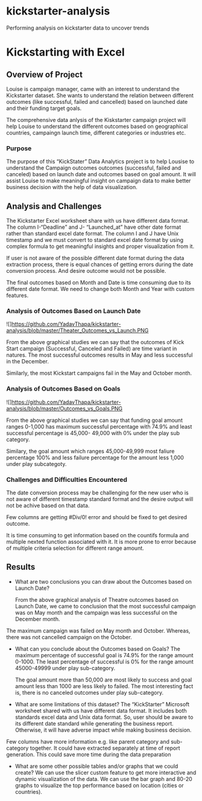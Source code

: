 # kickstarter-analysis
Performing analysis on kickstarter data to uncover trends
# Kickstarting with Excel

## Overview of Project
Louise is campaign manager, came with an interest to understand the Kickstarter dataset. She wants to understand the relation between different outcomes (like successful, failed and cancelled) based on launched date and their funding target goals.

The comprehensive data anlysis of the Kiskstarter campaign project will help Louise to understand the different outcomes based on geographical countries, campaingn launch time, different categories or industries etc. 

### Purpose
The purpose of this “KickStater” Data Analytics project is to help Lousise to understand the Campaign outcomes outcomes (successful, failed and canceled) based on launch date and outcomes based on goal amount. It will assist Louise to make meaningful insight on campaign data to make better business decision with the help of data visualization.

## Analysis and Challenges

The Kickstarter Excel worksheet share with us have different data format. The column I-“Deadline” and J- “Launched_at” have other date format rather than standard excel date format. The column I and J have Unix timestamp and we must convert to standard excel date format by using complex formula to get meaningful insights and proper visualization from it.

If user is not aware of the possible different date format during the data extraction process, there is equal chances of getting errors during the date conversion process. And desire outcome would not be possible.

The final outcomes based on Month and Date is time consuming due to its different date format. We need to change both Month and Year with custom features. 


### Analysis of Outcomes Based on Launch Date

![]https://github.com/YadavThapa/kickstarter-analysis/blob/master/Theater_Outcomes_vs_Launch.PNG

From the above graphical studies we can say that the outcomes of Kick Start campaign (Successful, Canceled and Failed) are time variant in natures. The most successful outcomes results in May and less successful in the December.

Similarly, the most Kickstart campaigns fail in the May and October month.

### Analysis of Outcomes Based on Goals

![]https://github.com/YadavThapa/kickstarter-analysis/blob/master/Outcomes_vs_Goals.PNG

From the above graphical studies we can say that funding goal amount ranges 0-1,000 has maximum successful percentage with 74.9% and least successful percentage is 45,000- 49,000 with 0% under the play sub category.

Similary, the goal amount which ranges 45,000-49,999 most faliure percentage 100% and less failure percentage for the amount less 1,000 under play subcategoty.

### Challenges and Difficulties Encountered

The date conversion process may be challenging for the new user who is not aware of different timestamp standard format and the desire output will not be achive based on that data. 

Few columns are getting #Div/0! error and should be fixed to get desired outcome.

It is time consuming to get information based on the countifs formula and multiple nexted function associated with it. It is more prone to error because of multiple criteria selection for different range amount.


## Results

- What are two conclusions you can draw about the Outcomes based on Launch Date?
  
  From the above graphical analysis of Theatre outcomes based on Launch Date, we came to conclusion that the most successful campaign was on May month and the campaign was less successful on the December month.
   
The maximum campaign was failed on May month and October. Whereas, there was not cancelled campaign on the October.


- What can you conclude about the Outcomes based on Goals?
  The maximum percentage of successful goal is 74.9% for the range amount 0-1000. The least percentage of successful is 0% for the range amount 45000-49999 under play sub-category.
  
  The goal amount more than 50,000 are most likely to success and goal amount less than 1000 are less likely to failed.
The most interesting fact is, there is no canceled outcomes under play sub-category.


- What are some limitations of this dataset?
The “KickStarter” Microsoft worksheet shared with us have different data format. It includes both standards excel data and Unix data format. So, user should be aware to its different date standard while generating the business report. Otherwise, it will have adverse impact while making business decision. 

Few columns have more information e.g. like parent category and sub-category together. It could have extracted separately at time of report generation. This could save more time during the data preparation


- What are some other possible tables and/or graphs that we could create?
We can use the slicer custom feature to get more interactive and dynamic visualization of the data. We can use the bar graph and 80-20 graphs to visualize the top performance based on location (cities or countries).


